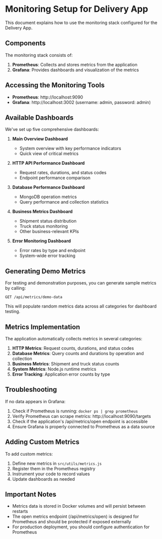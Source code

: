 # Monitoring Setup for Delivery App

This document explains how to use the monitoring stack configured for the Delivery App.

## Components

The monitoring stack consists of:

1. **Prometheus**: Collects and stores metrics from the application
2. **Grafana**: Provides dashboards and visualization of the metrics

## Accessing the Monitoring Tools

- **Prometheus**: http://localhost:9090
- **Grafana**: http://localhost:3002 (username: admin, password: admin)

## Available Dashboards

We've set up five comprehensive dashboards:

1. **Main Overview Dashboard**
   - System overview with key performance indicators
   - Quick view of critical metrics

2. **HTTP API Performance Dashboard**
   - Request rates, durations, and status codes
   - Endpoint performance comparison

3. **Database Performance Dashboard**
   - MongoDB operation metrics
   - Query performance and collection statistics

4. **Business Metrics Dashboard**
   - Shipment status distribution
   - Truck status monitoring
   - Other business-relevant KPIs

5. **Error Monitoring Dashboard**
   - Error rates by type and endpoint
   - System-wide error tracking

## Generating Demo Metrics

For testing and demonstration purposes, you can generate sample metrics by calling:

```
GET /api/metrics/demo-data
```

This will populate random metrics data across all categories for dashboard testing.

## Metrics Implementation

The application automatically collects metrics in several categories:

1. **HTTP Metrics**: Request counts, durations, and status codes
2. **Database Metrics**: Query counts and durations by operation and collection
3. **Business Metrics**: Shipment and truck status counts
4. **System Metrics**: Node.js runtime metrics
5. **Error Tracking**: Application error counts by type

## Troubleshooting

If no data appears in Grafana:

1. Check if Prometheus is running: `docker ps | grep prometheus`
2. Verify Prometheus can scrape metrics: http://localhost:9090/targets
3. Check if the application's /api/metrics/open endpoint is accessible
4. Ensure Grafana is properly connected to Prometheus as a data source

## Adding Custom Metrics

To add custom metrics:

1. Define new metrics in `src/utils/metrics.js`
2. Register them in the Prometheus registry
3. Instrument your code to record values
4. Update dashboards as needed

## Important Notes

- Metrics data is stored in Docker volumes and will persist between restarts
- The open metrics endpoint (/api/metrics/open) is designed for Prometheus and should be protected if exposed externally
- For production deployment, you should configure authentication for Prometheus 